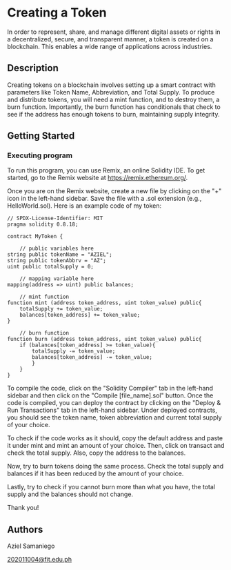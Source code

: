 # Creating a Token

In order to represent, share, and manage different digital assets or rights in a decentralized, secure, and transparent manner, a token is created on a blockchain. This enables a wide range of applications across industries.

## Description

Creating tokens on a blockchain involves setting up a smart contract with parameters like Token Name, Abbreviation, and Total Supply. To produce and distribute tokens, you will need a mint function, and to destroy them, a burn function. Importantly, the burn function has conditionals that check to see if the address has enough tokens to burn, maintaining supply integrity.

## Getting Started

### Executing program

To run this program, you can use Remix, an online Solidity IDE. To get started, go to the Remix website at https://remix.ethereum.org/.

Once you are on the Remix website, create a new file by clicking on the "+" icon in the left-hand sidebar. Save the file with a .sol extension (e.g., HelloWorld.sol). Here is an example code of my token:
```
// SPDX-License-Identifier: MIT
pragma solidity 0.8.18;

contract MyToken {

    // public variables here
string public tokenName = "AZIEL";
string public tokenAbbrv = "AZ";
uint public totalSupply = 0;

    // mapping variable here
mapping(address => uint) public balances;

    // mint function
function mint (address token_address, uint token_value) public{
    totalSupply += token_value;
    balances[token_address] += token_value;
}

    // burn function
function burn (address token_address, uint token_value) public{
    if (balances[token_address] >= token_value){
        totalSupply -= token_value;
        balances[token_address] -= token_value;
        }
    }
}

```
To compile the code, click on the "Solidity Compiler" tab in the left-hand sidebar and then click on the "Compile [file_name].sol" button. Once the code is compiled, you can deploy the contract by clicking on the "Deploy & Run Transactions" tab in the left-hand sidebar. Under deployed contracts, you should see the token name, token abbreviation and current total supply of your choice.

To check if the code works as it should, copy the default address
and paste it under mint and mint an amount of your choice. Then, click on transact and check the total supply. Also, copy the address to the balances.

Now, try to burn tokens doing the same process. Check the total supply and balances if it has been reduced by the amount of your choice.

Lastly, try to check if you cannot burn more than what you have, the total supply and the balances should not change.

Thank you!

## Authors

Aziel Samaniego

202011004@fit.edu.ph
